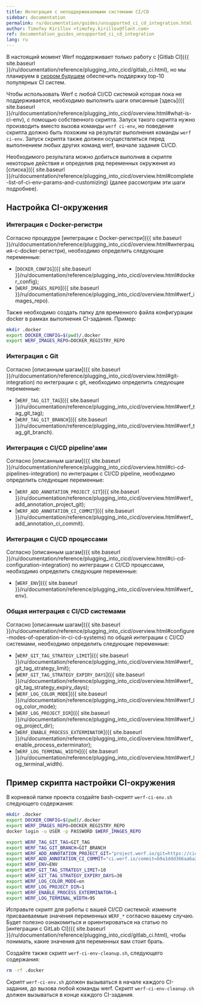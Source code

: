 ```yaml
---
title: Интеграция с неподдерживаемыми системами CI/CD
sidebar: documentation
permalink: ru/documentation/guides/unsupported_ci_cd_integration.html
author: Timofey Kirillov <timofey.kirillov@flant.com>
ref: documentation_guides_unsupported_ci_cd_integration
lang: ru
---
```


В настоящий момент Werf поддерживает только работу с [Gitlab CI]({{ site.baseurl }}/ru/documentation/reference/plugging_into_cicd/gitlab_ci.html), но мы планируем в [скором будущем](https://github.com/flant/werf/issues/1682) обеспечить поддержку top-10 популярных CI систем.

Чтобы использовать Werf с любой CI/CD системой которая пока не поддерживается, необходимо выполнить шаги описанные [здесь]({{ site.baseurl }}/ru/documentation/reference/plugging_into_cicd/overview.html#what-is-ci-env), с помощью собственного скрипта. Запуск такого скрипта нужно производить вместо вызова команды `werf ci-env`, но поведение скрипта должно быть похожим на результат выполнения команды `werf ci-env`. Запуск скрипта также должен осуществляться перед выполнением любых других команд werf, вначале задания CI/CD.

Необходимого результата можно добиться выполнив в скрипте некоторые действия и определив ряд переменных окружения из [списка]({{ site.baseurl }}/ru/documentation/reference/plugging_into_cicd/overview.html#complete-list-of-ci-env-params-and-customizing) (далее рассмотрим эти шаги подробнее).

## Настройка CI-окружения

### Интеграция с Docker-регистри

Согласно процедуре [интеграции с Docker-регистри]({{ site.baseurl }}/ru/documentation/reference/plugging_into_cicd/overview.html#интеграция-с-docker-регистри), необходимо определить следующие переменные:
 * [`DOCKER_CONFIG`]({{ site.baseurl }}/ru/documentation/reference/plugging_into_cicd/overview.html#docker_config);
 * [`WERF_IMAGES_REPO`]({{ site.baseurl }}/ru/documentation/reference/plugging_into_cicd/overview.html#werf_images_repo).

Также необходимо создать папку для временного файла конфигурации docker в рамках выполнения CI-задания. Пример:

```bash
mkdir .docker
export DOCKER_CONFIG=$(pwd)/.docker
export WERF_IMAGES_REPO=DOCKER_REGISTRY_REPO
```

### Интеграция с Git

Согласно [описанным шагам]({{ site.baseurl }}/ru/documentation/reference/plugging_into_cicd/overview.html#git-integration) по интеграции с git, необходимо определить следующие переменные:
 * [`WERF_TAG_GIT_TAG`]({{ site.baseurl }}/ru/documentation/reference/plugging_into_cicd/overview.html#werf_tag_git_tag);
 * [`WERF_TAG_GIT_BRANCH`]({{ site.baseurl }}/ru/documentation/reference/plugging_into_cicd/overview.html#werf_tag_git_branch).

### Интеграция с CI/CD pipeline'ами

Согласно [описанным шагам]({{ site.baseurl }}/ru/documentation/reference/plugging_into_cicd/overview.html#ci-cd-pipelines-integration) по интеграции с CI/CD pipeline, необходимо определить следующие переменные:
 * [`WERF_ADD_ANNOTATION_PROJECT_GIT`]({{ site.baseurl }}/ru/documentation/reference/plugging_into_cicd/overview.html#werf_add_annotation_project_git);
 * [`WERF_ADD_ANNOTATION_CI_COMMIT`]({{ site.baseurl }}/ru/documentation/reference/plugging_into_cicd/overview.html#werf_add_annotation_ci_commit).


### Интеграция с CI/CD процессами

Согласно [описанным шагам]({{ site.baseurl }}/ru/documentation/reference/plugging_into_cicd/overview.html#ci-cd-configuration-integration) по интеграции с CI/CD процессами, необходимо определить следующие переменные:
 * [`WERF_ENV`]({{ site.baseurl }}/ru/documentation/reference/plugging_into_cicd/overview.html#werf_env).

### Общая интеграция с CI/CD системами

Согласно [описанным шагам]({{ site.baseurl }}/ru/documentation/reference/plugging_into_cicd/overview.html#configure-modes-of-operation-in-ci-cd-systems) по общей интеграции с CI/CD системами, необходимо определить следующие переменные:
 * [`WERF_GIT_TAG_STRATEGY_LIMIT`]({{ site.baseurl }}/ru/documentation/reference/plugging_into_cicd/overview.html#werf_git_tag_strategy_limit);
 * [`WERF_GIT_TAG_STRATEGY_EXPIRY_DAYS`]({{ site.baseurl }}/ru/documentation/reference/plugging_into_cicd/overview.html#werf_git_tag_strategy_expiry_days);
 * [`WERF_LOG_COLOR_MODE`]({{ site.baseurl }}/ru/documentation/reference/plugging_into_cicd/overview.html#werf_log_color_mode);
 * [`WERF_LOG_PROJECT_DIR`]({{ site.baseurl }}/ru/documentation/reference/plugging_into_cicd/overview.html#werf_log_project_dir);
 * [`WERF_ENABLE_PROCESS_EXTERMINATOR`]({{ site.baseurl }}/ru/documentation/reference/plugging_into_cicd/overview.html#werf_enable_process_exterminator);
 * [`WERF_LOG_TERMINAL_WIDTH`]({{ site.baseurl }}/ru/documentation/reference/plugging_into_cicd/overview.html#werf_log_terminal_width).

## Пример скрипта настройки CI-окружения

В корневой папке проекта создайте bash-скрипт `werf-ci-env.sh` следующего содержания:

```bash
mkdir .docker
export DOCKER_CONFIG=$(pwd)/.docker
export WERF_IMAGES_REPO=DOCKER_REGISTRY_REPO
docker login -u USER -p PASSWORD $WERF_IMAGES_REPO

export WERF_TAG_GIT_TAG=GIT_TAG
export WERF_TAG_GIT_BRANCH=GIT_BRANCH
export WERF_ADD_ANNOTATION_PROJECT_GIT="project.werf.io/git=https://cicd.domain.com/project/x"
export WERF_ADD_ANNOTATION_CI_COMMIT="ci.werf.io/commit=b9a1ddd366aa6a20a0fd43fb6612f349d33465ff"
export WERF_ENV=ENV
export WERF_GIT_TAG_STRATEGY_LIMIT=10
export WERF_GIT_TAG_STRATEGY_EXPIRY_DAYS=30
export WERF_LOG_COLOR_MODE=on
export WERF_LOG_PROJECT_DIR=1
export WERF_ENABLE_PROCESS_EXTERMINATOR=1
export WERF_LOG_TERMINAL_WIDTH=95
```

Исправьте скрипт для работы с вашей CI/CD системой: измените присваиваемые значения переменных `WERF_*` согласно вашему случаю. Будет полезно ознакомиться и ориентироваться на статью по [интеграции с GitLab CI]({{ site.baseurl }}/ru/documentation/reference/plugging_into_cicd/gitlab_ci.html), чтобы понимать, какие значения для переменных вам стоит брать.

Создайте также скрипт `werf-ci-env-cleanup.sh`, следующего содержания:

```bash
rm -rf .docker
```

Скрипт `werf-ci-env.sh` должен вызываться в начале каждого CI-задания, до вызова любой команды werf.
Скрипт `werf-ci-env-cleanup.sh` должен вызываться в конце каждого CI-задания.
